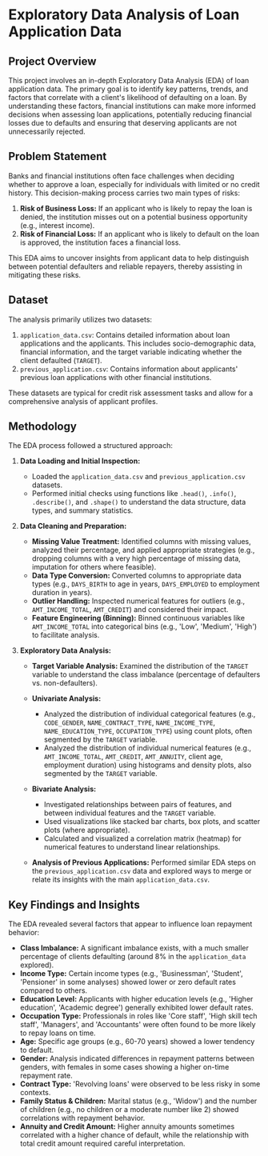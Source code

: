 # Exploratory Data Analysis of Loan Application Data

## Project Overview
This project involves an in-depth Exploratory Data Analysis (EDA) of loan application data. The primary goal is to identify key patterns, trends, and factors that correlate with a client's likelihood of defaulting on a loan. By understanding these factors, financial institutions can make more informed decisions when assessing loan applications, potentially reducing financial losses due to defaults and ensuring that deserving applicants are not unnecessarily rejected.

## Problem Statement
Banks and financial institutions often face challenges when deciding whether to approve a loan, especially for individuals with limited or no credit history. This decision-making process carries two main types of risks:

1.  **Risk of Business Loss:** If an applicant who is likely to repay the loan is denied, the institution misses out on a potential business opportunity (e.g., interest income).
2.  **Risk of Financial Loss:** If an applicant who is likely to default on the loan is approved, the institution faces a financial loss.

This EDA aims to uncover insights from applicant data to help distinguish between potential defaulters and reliable repayers, thereby assisting in mitigating these risks.

## Dataset
The analysis primarily utilizes two datasets:

1.  `application_data.csv`: Contains detailed information about loan applications and the applicants. This includes socio-demographic data, financial information, and the target variable indicating whether the client defaulted (`TARGET`).
2.  `previous_application.csv`: Contains information about applicants' previous loan applications with other financial institutions.

These datasets are typical for credit risk assessment tasks and allow for a comprehensive analysis of applicant profiles.

## Methodology
The EDA process followed a structured approach:

1.  **Data Loading and Initial Inspection:**
    * Loaded the `application_data.csv` and `previous_application.csv` datasets.
    * Performed initial checks using functions like `.head()`, `.info()`, `.describe()`, and `.shape()` to understand the data structure, data types, and summary statistics.

2.  **Data Cleaning and Preparation:**
    * **Missing Value Treatment:** Identified columns with missing values, analyzed their percentage, and applied appropriate strategies (e.g., dropping columns with a very high percentage of missing 
                                   data, imputation for others where feasible).
    * **Data Type Conversion:** Converted columns to appropriate data types (e.g., `DAYS_BIRTH` to age in years, `DAYS_EMPLOYED` to employment duration in years).
    * **Outlier Handling:** Inspected numerical features for outliers (e.g., `AMT_INCOME_TOTAL`, `AMT_CREDIT`) and considered their impact.
    * **Feature Engineering (Binning):** Binned continuous variables like `AMT_INCOME_TOTAL` into categorical bins (e.g., 'Low', 'Medium', 'High') to facilitate analysis.

3.  **Exploratory Data Analysis:**
    * **Target Variable Analysis:** Examined the distribution of the `TARGET` variable to understand the class imbalance (percentage of defaulters vs. non-defaulters).

     * **Univariate Analysis:**
        * Analyzed the distribution of individual categorical features (e.g., `CODE_GENDER`, `NAME_CONTRACT_TYPE`, `NAME_INCOME_TYPE`, `NAME_EDUCATION_TYPE`, `OCCUPATION_TYPE`) using count plots, often 
          segmented by the `TARGET` variable.
        * Analyzed the distribution of individual numerical features (e.g., `AMT_INCOME_TOTAL`, `AMT_CREDIT`, `AMT_ANNUITY`, client age, employment duration) using histograms and density plots, also 
          segmented by the `TARGET` variable.

    * **Bivariate Analysis:**
        * Investigated relationships between pairs of features, and between individual features and the `TARGET` variable.
        * Used visualizations like stacked bar charts, box plots, and scatter plots (where appropriate).
        * Calculated and visualized a correlation matrix (heatmap) for numerical features to understand linear relationships.

    * **Analysis of Previous Applications:** Performed similar EDA steps on the `previous_application.csv` data and explored ways to merge or relate its insights with the main `application_data.csv`.

## Key Findings and Insights
The EDA revealed several factors that appear to influence loan repayment behavior:

* **Class Imbalance:** A significant imbalance exists, with a much smaller percentage of clients defaulting (around 8% in the `application_data` explored).
* **Income Type:** Certain income types (e.g., 'Businessman', 'Student', 'Pensioner' in some analyses) showed lower or zero default rates compared to others.
* **Education Level:** Applicants with higher education levels (e.g., 'Higher education', 'Academic degree') generally exhibited lower default rates.
* **Occupation Type:** Professionals in roles like 'Core staff', 'High skill tech staff', 'Managers', and 'Accountants' were often found to be more likely to repay loans on time.
* **Age:** Specific age groups (e.g., 60-70 years) showed a lower tendency to default.
* **Gender:** Analysis indicated differences in repayment patterns between genders, with females in some cases showing a higher on-time repayment rate.
* **Contract Type:** 'Revolving loans' were observed to be less risky in some contexts.
* **Family Status & Children:** Marital status (e.g., 'Widow') and the number of children (e.g., no children or a moderate number like 2) showed correlations with repayment behavior.
* **Annuity and Credit Amount:** Higher annuity amounts sometimes correlated with a higher chance of default, while the relationship with total credit amount required careful interpretation.
